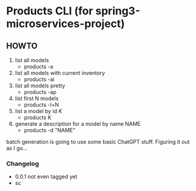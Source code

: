 # Products CLI (for spring3-microservices-project)

   ## HOWTO
1. list all models
   - products -a
2. list all models with current inventory
   - products -ai
3. list all models pretty
   - products -ap
4. list first N models
   - products -l=N
5. list a model by id K
   - products K
6. generate a description for a model by name NAME
   - products -d "NAME"

batch generation is going to use some basic ChatGPT stuff.  Figuring it out as I go...

   ### Changelog
   - 0.0.1 not even tagged yet
   - sc